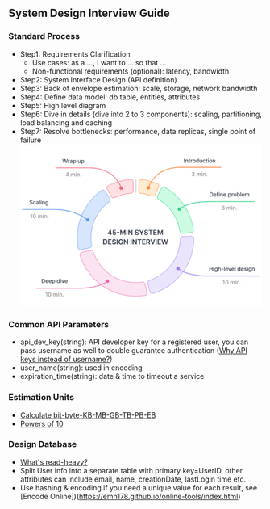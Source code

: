 ## System Design Interview Guide
### Standard Process
- Step1: Requirements Clarification
  - Use cases: as a ..., I want to ... so that ...
  - Non-functional requirements (optional): latency, bandwidth
- Step2: System Interface Design (API definition)
- Step3: Back of envelope estimation: scale, storage, network bandwidth
- Step4: Define data model: db table, entities, attributes
- Step5: High level diagram
- Step6: Dive in details (dive into 2 to 3 components): scaling, partitioning, load balancing and caching
- Step7: Resolve bottlenecks: performance, data replicas, single point of failure
![sdi time.png](img%2Fsdi%20time.png)
### Common API Parameters
- api_dev_key(string): API developer key for a registered user, you can pass username as well to double guarantee authentication ([Why API keys instead of username?](https://security.stackexchange.com/questions/32910/why-do-apis-use-api-keys-instead-of-usernames))
- user_name(string): used in encoding
- expiration_time(string): date & time to timeout a service
### Estimation Units
- [Calculate bit-byte-KB-MB-GB-TB-PB-EB](http://www.wu.ece.ufl.edu/links/dataRate/DataMeasurementChart.html)
- [Powers of 10](https://www.varsitytutors.com/hotmath/hotmath_help/topics/powers-of-10)
### Design Database
- [What's read-heavy?](https://www.mullie.eu/why-your-code-doesnt-scale/#:~:text=Being%20read%2Dheavy%20means%20there,being%20able%20to%20service%20requests.)
- Split User info into a separate table with primary key=UserID, other attributes can include email, name, creationDate, lastLogin time etc.
- Use hashing & encoding if you need a unique value for each result, see [Encode Online])(https://emn178.github.io/online-tools/index.html)